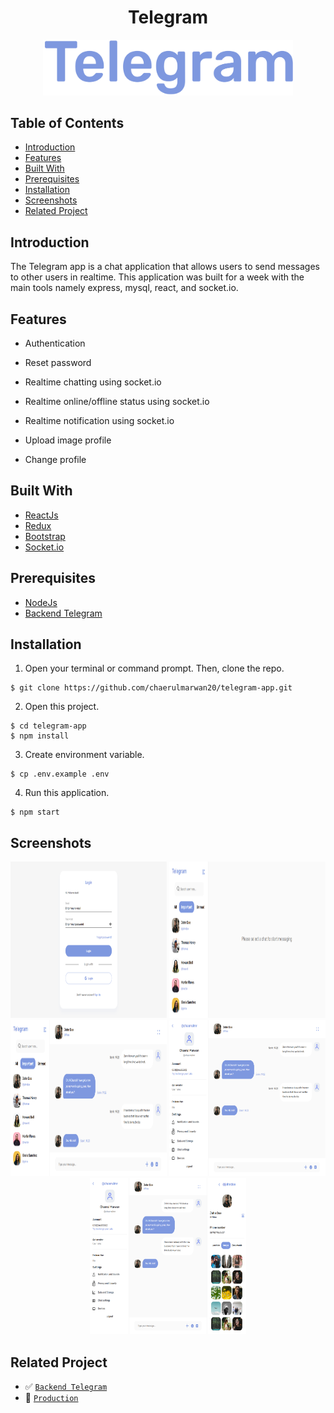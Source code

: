 <h1 align="center">Telegram</h1>
<p align="center">
  <a href="https://chatting-telegram.netlify.app/" target="_blank"><img src="./src/assets/screenshots/Telegram.png"  width="400" alt="Telegram" border="0" /></a>
</p>

## Table of Contents

- [Introduction](#introduction)
- [Features](#features)
- [Built With](#built-with)
- [Prerequisites](#prerequisites)
- [Installation](#installation)
- [Screenshots](#screenshots)
- [Related Project](#related-project)

## Introduction

The Telegram app is a chat application that allows users to send messages to other users in realtime. This application was built for a week with the main tools namely express, mysql, react, and socket.io.

## Features

- Authentication

- Reset password

- Realtime chatting using socket.io

- Realtime online/offline status using socket.io

- Realtime notification using socket.io

- Upload image profile

- Change profile

## Built With

- [ReactJs](https://reactjs.org/)
- [Redux](https://redux.js.org/)
- [Bootstrap](https://getbootstrap.com/)
- [Socket.io](https://socket.io/)

## Prerequisites

- [NodeJs](https://nodejs.org/en/download/)
- [Backend Telegram](https://github.com/chaerulmarwan20/telegram-app-backend)

## Installation

1. Open your terminal or command prompt. Then, clone the repo.

```
$ git clone https://github.com/chaerulmarwan20/telegram-app.git
```

2. Open this project.

```
$ cd telegram-app
$ npm install
```

3. Create environment variable.

```
$ cp .env.example .env
```

4. Run this application.

```
$ npm start
```

## Screenshots

<p align="center">
  <span>
    <img width="250" height="250" src="./src/assets/screenshots/Login.png">   
    <img width="250" height="250" src="./src/assets/screenshots/Chat1.png">   
    <img width="250" height="250" src="./src/assets/screenshots/Chat2.png">   
    <img width="250" height="250" src="./src/assets/screenshots/Chat3.png">   
    <img width="250" height="250" src="./src/assets/screenshots/Chat4.png">   
  </span>
</p>

## Related Project

- :white_check_mark: [`Backend Telegram`](https://github.com/chaerulmarwan20/telegram-app-backend)
- :rocket: [`Production`](https://chatting-telegram.netlify.app/)
